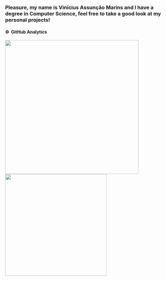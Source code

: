### Pleasure, my name is Vinícius Assunção Marins and I have a degree in Computer Science, feel free to take a good look at my personal projects!

#### ⚙️ &nbsp;GitHub Analytics

<p align="left">
<img width="430em" src="https://github-readme-stats.vercel.app/api?username=ViniciusMarins&show_icons=true&theme=one_dark_pro" />
<img width="327em" src="https://github-readme-stats.vercel.app/api/top-langs/?username=ViniciusMarins&layout=compact&theme=one_dark_pro"/>
</p>
